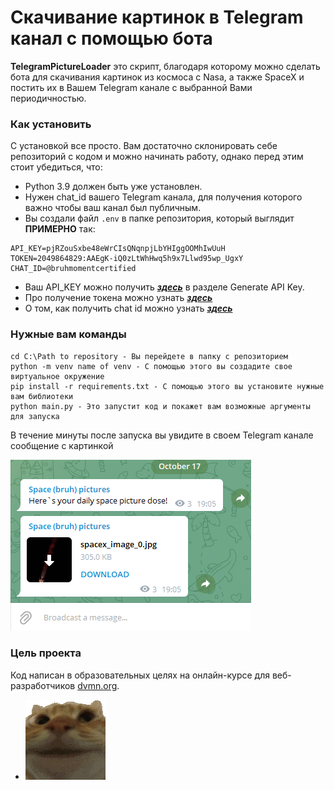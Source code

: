 # Скачивание картинок в Telegram канал с помощью бота

**TelegramPictureLoader** это скрипт, благодаря которому можно сделать бота для скачивания картинок из космоса с Nasa, а также SpaceX и постить их в Вашем Telegram канале с выбранной Вами периодичностью.

### Как установить

С установкой все просто. Вам достаточно склонировать себе репозиторий с кодом и можно начинать работу, однако перед этим стоит убедиться, что:

+ Python 3.9 должен быть уже установлен. 	
+ Нужен chat_id вашего Telegram канала, для получения которого важно чтобы ваш канал был публичным. 
+ Вы создали файл ```.env``` в папке репозитория, который выглядит **ПРИМЕРНО** так:
```
API_KEY=pjRZouSxbe48eWrCIsQNqnpjLbYHIggOOMhIwUuH
TOKEN=2049864829:AAEgK-iQ0zLtWhHwq5h9x7Llwd95wp_UgxY
CHAT_ID=@bruhmomentcertified
```
+ Ваш API_KEY можно получить [***здесь***](https://api.nasa.gov/) в разделе Generate API Key.
+ Про получение токена можно узнать [***здесь***](https://way23.ru/регистрация-бота-в-telegram.html)
+ О том, как получить chat id можно узнать [***здесь***](https://it-stories.ru/blog/web-dev/kak-uznat-chat-id-dlja-kanala-gruppy-telegram/)

### Нужные вам команды
```
cd C:\Path to repository - Вы перейдете в папку с репозиторием
python -m venv name of venv - С помощью этого вы создадите свое виртуальное окружение
pip install -r requirements.txt - С помощью этого вы установите нужные вам библиотеки
python main.py - Это запустит код и покажет вам возможные аргументы для запуска
```

В течение минуты после запуска вы увидите в своем Telegram канале сообщение с картинкой

![alt text](https://github.com/WiseBoiii/TelegramPictureLoader/blob/main/Script%20work%20example.png)

### Цель проекта

Код написан в образовательных целях на онлайн-курсе для веб-разработчиков [dvmn.org](https://dvmn.org/).

+ ![alt text](https://github.com/WiseBoiii/TelegramPictureLoader/blob/main/nice.gif)

